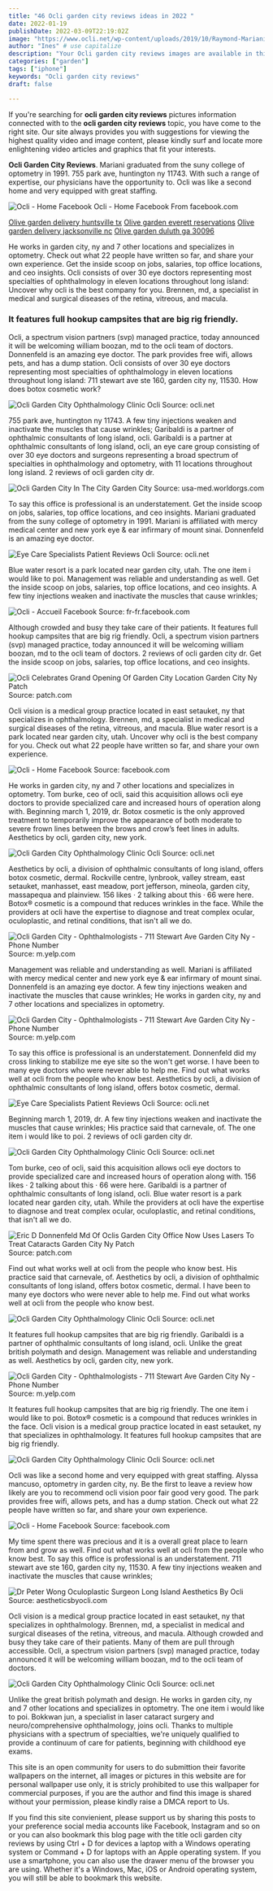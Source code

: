 ```yaml
---
title: "46 Ocli garden city reviews ideas in 2022 "
date: 2022-01-19
publishDate: 2022-03-09T22:19:02Z
image: "https://www.ocli.net/wp-content/uploads/2019/10/Raymond-Mariani_11-19_rgb_300x300.jpg"
author: "Ines" # use capitalize
description: "Your Ocli garden city reviews images are available in this site. Ocli garden city reviews are a topic that is being searched for and liked by netizens today. You can Download the Ocli garden city reviews files here. Find and Download all royalty-free photos and vectors."
categories: ["garden"]
tags: ["iphone"]
keywords: "Ocli garden city reviews"
draft: false

---
```


If you're searching for **ocli garden city reviews** pictures information connected with to the **ocli garden city reviews** topic, you have come to the right  site.  Our site always  provides you with  suggestions  for viewing  the highest  quality video and image  content, please kindly surf and locate more enlightening video articles and graphics  that fit your interests.

**Ocli Garden City Reviews**. Mariani graduated from the suny college of optometry in 1991. 755 park ave, huntington ny 11743. With such a range of expertise, our physicians have the opportunity to. Ocli was like a second home and very equipped with great staffing.

![Ocli - Home Facebook](https://lookaside.fbsbx.com/lookaside/crawler/media/?media_id=133739656695782 "Ocli - Home Facebook")
Ocli - Home Facebook From facebook.com

[Olive garden delivery huntsville tx](/olive-garden-delivery-huntsville-tx/)
[Olive garden everett reservations](/olive-garden-everett-reservations/)
[Olive garden delivery jacksonville nc](/olive-garden-delivery-jacksonville-nc/)
[Olive garden duluth ga 30096](/olive-garden-duluth-ga-30096/)

He works in garden city, ny and 7 other locations and specializes in optometry. Check out what 22 people have written so far, and share your own experience. Get the inside scoop on jobs, salaries, top office locations, and ceo insights. Ocli consists of over 30 eye doctors representing most specialties of ophthalmology in eleven locations throughout long island: Uncover why ocli is the best company for you. Brennen, md, a specialist in medical and surgical diseases of the retina, vitreous, and macula.

### It features full hookup campsites that are big rig friendly.

Ocli, a spectrum vision partners (svp) managed practice, today announced it will be welcoming william boozan, md to the ocli team of doctors. Donnenfeld is an amazing eye doctor. The park provides free wifi, allows pets, and has a dump station. Ocli consists of over 30 eye doctors representing most specialties of ophthalmology in eleven locations throughout long island: 711 stewart ave ste 160, garden city ny, 11530. How does botox cosmetic work?


![Ocli Garden City Ophthalmology Clinic Ocli](https://www.ocli.net/wp-content/uploads/2019/10/Garden-City-lobby_rgb-580x464.jpg "Ocli Garden City Ophthalmology Clinic Ocli")
Source: ocli.net

755 park ave, huntington ny 11743. A few tiny injections weaken and inactivate the muscles that cause wrinkles; Garibaldi is a partner of ophthalmic consultants of long island, ocli. Garibaldi is a partner at ophthalmic consultants of long island, ocli, an eye care group consisting of over 30 eye doctors and surgeons representing a broad spectrum of specialties in ophthalmology and optometry, with 11 locations throughout long island. 2 reviews of ocli garden city dr.

![Ocli Garden City In The City Garden City](https://lh5.googleusercontent.com/p/AF1QipNnJTzjJCJ3Ag3cfmnD48Ojwgi6bGuIlmCCPAme=w1080-k-no "Ocli Garden City In The City Garden City")
Source: usa-med.worldorgs.com

To say this office is professional is an understatement. Get the inside scoop on jobs, salaries, top office locations, and ceo insights. Mariani graduated from the suny college of optometry in 1991. Mariani is affiliated with mercy medical center and new york eye &amp; ear infirmary of mount sinai. Donnenfeld is an amazing eye doctor.

![Eye Care Specialists Patient Reviews Ocli](https://www.ocli.net/wp-content/uploads/2019/11/SVP-Reviews_Header_1410x524.jpg "Eye Care Specialists Patient Reviews Ocli")
Source: ocli.net

Blue water resort is a park located near garden city, utah. The one item i would like to poi. Management was reliable and understanding as well. Get the inside scoop on jobs, salaries, top office locations, and ceo insights. A few tiny injections weaken and inactivate the muscles that cause wrinkles;

![Ocli - Accueil Facebook](https://lookaside.fbsbx.com/lookaside/crawler/media/?media_id=4199501936786180 "Ocli - Accueil Facebook")
Source: fr-fr.facebook.com

Although crowded and busy they take care of their patients. It features full hookup campsites that are big rig friendly. Ocli, a spectrum vision partners (svp) managed practice, today announced it will be welcoming william boozan, md to the ocli team of doctors. 2 reviews of ocli garden city dr. Get the inside scoop on jobs, salaries, top office locations, and ceo insights.

![Ocli Celebrates Grand Opening Of Garden City Location Garden City Ny Patch](https://patch.com/img/cdn/users/11185/2013/10/raw/d6ecc9761e3d966fd7c288a713549058.jpg "Ocli Celebrates Grand Opening Of Garden City Location Garden City Ny Patch")
Source: patch.com

Ocli vision is a medical group practice located in east setauket, ny that specializes in ophthalmology. Brennen, md, a specialist in medical and surgical diseases of the retina, vitreous, and macula. Blue water resort is a park located near garden city, utah. Uncover why ocli is the best company for you. Check out what 22 people have written so far, and share your own experience.

![Ocli - Home Facebook](https://lookaside.fbsbx.com/lookaside/crawler/media/?media_id=133739656695782 "Ocli - Home Facebook")
Source: facebook.com

He works in garden city, ny and 7 other locations and specializes in optometry. Tom burke, ceo of ocli, said this acquisition allows ocli eye doctors to provide specialized care and increased hours of operation along with. Beginning march 1, 2019, dr. Botox cosmetic is the only approved treatment to temporarily improve the appearance of both moderate to severe frown lines between the brows and crow’s feet lines in adults. Aesthetics by ocli, garden city, new york.

![Ocli Garden City Ophthalmology Clinic Ocli](https://www.ocli.net/wp-content/uploads/2019/10/Garden-City-operatory_rgb-580x464.jpg "Ocli Garden City Ophthalmology Clinic Ocli")
Source: ocli.net

Aesthetics by ocli, a division of ophthalmic consultants of long island, offers botox cosmetic, dermal. Rockville centre, lynbrook, valley stream, east setauket, manhasset, east meadow, port jefferson, mineola, garden city, massapequa and plainview. 156 likes · 2 talking about this · 66 were here. Botox® cosmetic is a compound that reduces wrinkles in the face. While the providers at ocli have the expertise to diagnose and treat complex ocular, oculoplastic, and retinal conditions, that isn&#039;t all we do.

![Ocli Garden City - Ophthalmologists - 711 Stewart Ave Garden City Ny - Phone Number](https://s3-media0.fl.yelpcdn.com/bphoto/kg4EQwGBPakgZp5BRKBODg/348s.jpg "Ocli Garden City - Ophthalmologists - 711 Stewart Ave Garden City Ny - Phone Number")
Source: m.yelp.com

Management was reliable and understanding as well. Mariani is affiliated with mercy medical center and new york eye &amp; ear infirmary of mount sinai. Donnenfeld is an amazing eye doctor. A few tiny injections weaken and inactivate the muscles that cause wrinkles; He works in garden city, ny and 7 other locations and specializes in optometry.

![Ocli Garden City - Ophthalmologists - 711 Stewart Ave Garden City Ny - Phone Number](https://s3-media0.fl.yelpcdn.com/bphoto/MK3yOXGuulkCRv-sBEI_Zw/348s.jpg "Ocli Garden City - Ophthalmologists - 711 Stewart Ave Garden City Ny - Phone Number")
Source: m.yelp.com

To say this office is professional is an understatement. Donnenfeld did my cross linking to stabilize me eye site so the won&#039;t get worse. I have been to many eye doctors who were never able to help me. Find out what works well at ocli from the people who know best. Aesthetics by ocli, a division of ophthalmic consultants of long island, offers botox cosmetic, dermal.

![Eye Care Specialists Patient Reviews Ocli](https://www.ocli.net/wp-content/uploads/2019/12/og-facebook.jpg "Eye Care Specialists Patient Reviews Ocli")
Source: ocli.net

Beginning march 1, 2019, dr. A few tiny injections weaken and inactivate the muscles that cause wrinkles; His practice said that carnevale, of. The one item i would like to poi. 2 reviews of ocli garden city dr.

![Ocli Garden City Ophthalmology Clinic Ocli](https://www.ocli.net/wp-content/uploads/2019/10/Annie_Sullivan_Martinez_rgb_300x300-1.jpg "Ocli Garden City Ophthalmology Clinic Ocli")
Source: ocli.net

Tom burke, ceo of ocli, said this acquisition allows ocli eye doctors to provide specialized care and increased hours of operation along with. 156 likes · 2 talking about this · 66 were here. Garibaldi is a partner of ophthalmic consultants of long island, ocli. Blue water resort is a park located near garden city, utah. While the providers at ocli have the expertise to diagnose and treat complex ocular, oculoplastic, and retinal conditions, that isn&#039;t all we do.

![Eric D Donnenfeld Md Of Oclis Garden City Office Now Uses Lasers To Treat Cataracts Garden City Ny Patch](https://patch.com/img/cdn/users/11185/2013/11/raw/48611a41a98f5396ed01035a993da040.jpg "Eric D Donnenfeld Md Of Oclis Garden City Office Now Uses Lasers To Treat Cataracts Garden City Ny Patch")
Source: patch.com

Find out what works well at ocli from the people who know best. His practice said that carnevale, of. Aesthetics by ocli, a division of ophthalmic consultants of long island, offers botox cosmetic, dermal. I have been to many eye doctors who were never able to help me. Find out what works well at ocli from the people who know best.

![Ocli Garden City Ophthalmology Clinic Ocli](https://www.ocli.net/wp-content/uploads/2019/10/Garden-City-exterior_rgb.jpg "Ocli Garden City Ophthalmology Clinic Ocli")
Source: ocli.net

It features full hookup campsites that are big rig friendly. Garibaldi is a partner of ophthalmic consultants of long island, ocli. Unlike the great british polymath and design. Management was reliable and understanding as well. Aesthetics by ocli, garden city, new york.

![Ocli Garden City - Ophthalmologists - 711 Stewart Ave Garden City Ny - Phone Number](https://s3-media0.fl.yelpcdn.com/bphoto/-v06bhIBSHlTGx80UpDodQ/348s.jpg "Ocli Garden City - Ophthalmologists - 711 Stewart Ave Garden City Ny - Phone Number")
Source: m.yelp.com

It features full hookup campsites that are big rig friendly. The one item i would like to poi. Botox® cosmetic is a compound that reduces wrinkles in the face. Ocli vision is a medical group practice located in east setauket, ny that specializes in ophthalmology. It features full hookup campsites that are big rig friendly.

![Ocli Garden City Ophthalmology Clinic Ocli](https://www.ocli.net/wp-content/uploads/2019/10/Gerard-D%E2%80%99Aversa_rgb_300x300.jpg "Ocli Garden City Ophthalmology Clinic Ocli")
Source: ocli.net

Ocli was like a second home and very equipped with great staffing. Alyssa mancuso, optometry in garden city, ny. Be the first to leave a review how likely are you to recommend ocli vision poor fair good very good. The park provides free wifi, allows pets, and has a dump station. Check out what 22 people have written so far, and share your own experience.

![Ocli - Home Facebook](https://lookaside.fbsbx.com/lookaside/crawler/media/?media_id=4528302037239500 "Ocli - Home Facebook")
Source: facebook.com

My time spent there was precious and it is a overall great place to learn from and grow as well. Find out what works well at ocli from the people who know best. To say this office is professional is an understatement. 711 stewart ave ste 160, garden city ny, 11530. A few tiny injections weaken and inactivate the muscles that cause wrinkles;

![Dr Peter Wong Oculoplastic Surgeon Long Island Aesthetics By Ocli](https://www.aestheticsbyocli.com/content/uploads/2016/06/wong.jpg "Dr Peter Wong Oculoplastic Surgeon Long Island Aesthetics By Ocli")
Source: aestheticsbyocli.com

Ocli vision is a medical group practice located in east setauket, ny that specializes in ophthalmology. Brennen, md, a specialist in medical and surgical diseases of the retina, vitreous, and macula. Although crowded and busy they take care of their patients. Many of them are pull through accessible. Ocli, a spectrum vision partners (svp) managed practice, today announced it will be welcoming william boozan, md to the ocli team of doctors.

![Ocli Garden City Ophthalmology Clinic Ocli](https://www.ocli.net/wp-content/uploads/2019/10/Raymond-Mariani_11-19_rgb_300x300.jpg "Ocli Garden City Ophthalmology Clinic Ocli")
Source: ocli.net

Unlike the great british polymath and design. He works in garden city, ny and 7 other locations and specializes in optometry. The one item i would like to poi. Bokkwan jun, a specialist in laser cataract surgery and neuro/comprehensive ophthalmology, joins ocli. Thanks to multiple physicians with a spectrum of specialties, we&#039;re uniquely qualified to provide a continuum of care for patients, beginning with childhood eye exams.

This site is an open community for users to do submittion their favorite wallpapers on the internet, all images or pictures in this website are for personal wallpaper use only, it is stricly prohibited to use this wallpaper for commercial purposes, if you are the author and find this image is shared without your permission, please kindly raise a DMCA report to Us.

If you find this site convienient, please support us by sharing this posts to your preference social media accounts like Facebook, Instagram and so on or you can also bookmark this blog page with the title ocli garden city reviews by using Ctrl + D for devices a laptop with a Windows operating system or Command + D for laptops with an Apple operating system. If you use a smartphone, you can also use the drawer menu of the browser you are using. Whether it's a Windows, Mac, iOS or Android operating system, you will still be able to bookmark this website.
